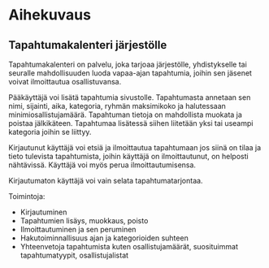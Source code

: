 # Aihekuvaus

## Tapahtumakalenteri järjestölle

Tapahtumakalenteri on palvelu, joka tarjoaa järjestölle, yhdistykselle tai seuralle mahdollisuuden luoda vapaa-ajan tapahtumia, joihin sen jäsenet voivat ilmoittautua osallistuvansa.

Pääkäyttäjä voi lisätä tapahtumia sivustolle. Tapahtumasta annetaan sen nimi, sijainti, aika, kategoria, ryhmän maksimikoko ja halutessaan minimiosallistujamäärä. Tapahtuman tietoja on mahdollista muokata ja poistaa jälkikäteen. Tapahtumaa lisätessä siihen liitetään yksi tai useampi kategoria joihin se liittyy.

Kirjautunut käyttäjä voi etsiä ja ilmoittautua tapahtumaan jos siinä on tilaa ja tieto tulevista tapahtumista, joihin käyttäjä on ilmoittautunut, on helposti nähtävissä. Käyttäjä voi myös perua ilmoittautumisensa.

Kirjautumaton käyttäjä voi vain selata tapahtumatarjontaa.

Toimintoja:
- Kirjautuminen
- Tapahtumien lisäys, muokkaus, poisto
- Ilmoittautuminen ja sen peruminen
- Hakutoiminnallisuus ajan ja kategorioiden suhteen
- Yhteenvetoja tapahtumista kuten osallistujamäärät, suosituimmat tapahtumatyypit, osallistujalistat
